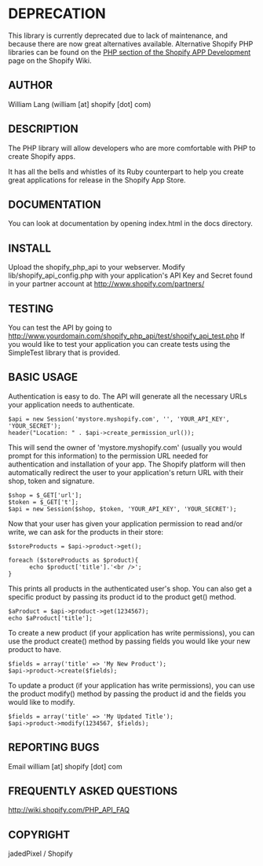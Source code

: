 # DEPRECATION

This library is currently deprecated due to lack of maintenance, and because there are
now great alternatives available.  Alternative Shopify PHP libraries can be found on
the [PHP section of the Shopify APP Development](http://wiki.shopify.com/Shopify_App_Development#.E2.80.9CI.E2.80.99m_a_PHP_developer.E2.80.9D) page on the Shopify Wiki.

## AUTHOR
William Lang (william [at] shopify [dot] com)

## DESCRIPTION

The PHP library will allow developers who are more comfortable with PHP to create Shopify apps.

It has all the bells and whistles of its Ruby counterpart to help you create great applications for release in the Shopify App Store.

## DOCUMENTATION

You can look at documentation by opening index.html in the docs directory.

## INSTALL

Upload the shopify_php_api to your webserver. Modify lib/shopify_api_config.php with your application's API Key and Secret found in your partner account at http://www.shopify.com/partners/

## TESTING

You can test the API by going to http://www.yourdomain.com/shopify_php_api/test/shopify_api_test.php
If you would like to test your application you can create tests using the SimpleTest library that is provided.

## BASIC USAGE

Authentication is easy to do. The API will generate all the necessary URLs your application needs to authenticate.

    $api = new Session('mystore.myshopify.com', '', 'YOUR_API_KEY', 'YOUR_SECRET');
    header("Location: " . $api->create_permission_url());

This will send the owner of 'mystore.myshopify.com' (usually you would prompt for this information) to the permission URL needed for authentication and installation of your app. The Shopify platform will then automatically redirect the user to your application's return URL with their shop, token and signature.

    $shop = $_GET['url'];
    $token = $_GET['t'];
    $api = new Session($shop, $token, 'YOUR_API_KEY', 'YOUR_SECRET');

Now that your user has given your application permission to read and/or write, we can ask for the products in their store:

    $storeProducts = $api->product->get();

    foreach ($storeProducts as $product){
          echo $product['title'].'<br />';
    }

This prints all products in the authenticated user's shop. You can also get a specific product by passing its product id to the product get() method.

    $aProduct = $api->product->get(1234567);
    echo $aProduct['title'];

To create a new product (if your application has write permissions), you can use the product create() method by passing fields you would like your new product to have.

    $fields = array('title' => 'My New Product');
    $api->product->create($fields);

To update a product (if your application has write permissions), you can use the product modify() method by passing the product id and the fields you would like to modify.

    $fields = array('title' => 'My Updated Title');
    $api->product->modify(1234567, $fields);
    
## REPORTING BUGS
Email william [at] shopify [dot] com

## FREQUENTLY ASKED QUESTIONS
http://wiki.shopify.com/PHP_API_FAQ

## COPYRIGHT
jadedPixel / Shopify
